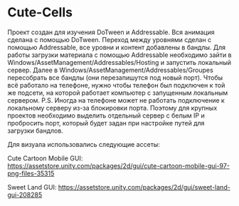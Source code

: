 # Cute-Cells

Проект создан для изучения DoTween и Addressable. 
Вся анимация сделана с помощью DoTween. 
Переход между уровнями сделан с помощью Addressable, все уровни и контент добавлены в бандлы.
Для работы загрузки материала с помощью Addressable необходимо зайти в Windows/AssetManagement/Addressables/Hosting и запустить локальный сервер. Далее в Windows/AssetManagement/Addressables/Groupes пересобрать все бандлы (они перезапишутся под новый порт). Чтобы всё работало на телефоне, нужно чтобы телефон был подключен к той же подсети, на которой работает компьютер с запущенным локальным сервером. 
P.S. Иногда на телефоне может не работать подключение к локальному серверу из-за блокировки порта. Поэтому для крупных проектов необходимо выделить отдельный сервер с белым IP и пробросить порт, который будет задан при настройке путей для загрузки бандлов.

Для визуала использовались следующие ассеты:

Cute Cartoon Mobile GUI:
https://assetstore.unity.com/packages/2d/gui/cute-cartoon-mobile-gui-97-png-files-35315

Sweet Land GUI: 
https://assetstore.unity.com/packages/2d/gui/sweet-land-gui-208285
